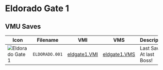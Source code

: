 # Eldorado Gate 1

## VMU Saves

| Icon | Filename | VMI | VMS | Description |
|------|----------|-----|-----|-------------|
| ![Eldorado Gate 1](../icons/ELDORADO.001.GIF) | `ELDORADO.001` | [eldgate1.VMI](eldgate1.VMI) | [eldgate1.VMS](eldgate1.VMS) | Last Save! At last Boss!
